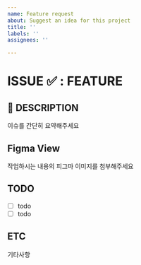 ```yaml
---
name: Feature request
about: Suggest an idea for this project
title: ''
labels: ''
assignees: ''

---
```


# ISSUE ✅ : FEATURE

## 📖 DESCRIPTION
이슈를 간단히 요약해주세요

## Figma View
작업하시는 내용의 피그마 이미지를 첨부해주세요

## TODO
- [ ] todo
- [ ] todo
## ETC
기타사항
